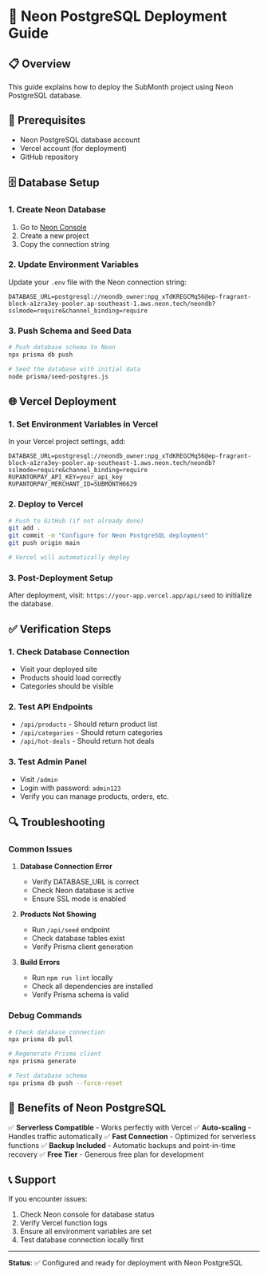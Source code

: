 # 🚀 Neon PostgreSQL Deployment Guide

## 📋 Overview
This guide explains how to deploy the SubMonth project using Neon PostgreSQL database.

## 🔧 Prerequisites
- Neon PostgreSQL database account
- Vercel account (for deployment)
- GitHub repository

## 🗄️ Database Setup

### 1. Create Neon Database
1. Go to [Neon Console](https://console.neon.tech/)
2. Create a new project
3. Copy the connection string

### 2. Update Environment Variables
Update your `.env` file with the Neon connection string:
```env
DATABASE_URL=postgresql://neondb_owner:npg_xTdKREGCMq56@ep-fragrant-block-a1zra3ey-pooler.ap-southeast-1.aws.neon.tech/neondb?sslmode=require&channel_binding=require
```

### 3. Push Schema and Seed Data
```bash
# Push database schema to Neon
npx prisma db push

# Seed the database with initial data
node prisma/seed-postgres.js
```

## 🌐 Vercel Deployment

### 1. Set Environment Variables in Vercel
In your Vercel project settings, add:
```
DATABASE_URL=postgresql://neondb_owner:npg_xTdKREGCMq56@ep-fragrant-block-a1zra3ey-pooler.ap-southeast-1.aws.neon.tech/neondb?sslmode=require&channel_binding=require
RUPANTORPAY_API_KEY=your_api_key
RUPANTORPAY_MERCHANT_ID=SUBMONTH6629
```

### 2. Deploy to Vercel
```bash
# Push to GitHub (if not already done)
git add .
git commit -m "Configure for Neon PostgreSQL deployment"
git push origin main

# Vercel will automatically deploy
```

### 3. Post-Deployment Setup
After deployment, visit: `https://your-app.vercel.app/api/seed` to initialize the database.

## ✅ Verification Steps

### 1. Check Database Connection
- Visit your deployed site
- Products should load correctly
- Categories should be visible

### 2. Test API Endpoints
- `/api/products` - Should return product list
- `/api/categories` - Should return categories
- `/api/hot-deals` - Should return hot deals

### 3. Test Admin Panel
- Visit `/admin`
- Login with password: `admin123`
- Verify you can manage products, orders, etc.

## 🔍 Troubleshooting

### Common Issues

1. **Database Connection Error**
   - Verify DATABASE_URL is correct
   - Check Neon database is active
   - Ensure SSL mode is enabled

2. **Products Not Showing**
   - Run `/api/seed` endpoint
   - Check database tables exist
   - Verify Prisma client generation

3. **Build Errors**
   - Run `npm run lint` locally
   - Check all dependencies are installed
   - Verify Prisma schema is valid

### Debug Commands
```bash
# Check database connection
npx prisma db pull

# Regenerate Prisma client
npx prisma generate

# Test database schema
npx prisma db push --force-reset
```

## 🎯 Benefits of Neon PostgreSQL

✅ **Serverless Compatible** - Works perfectly with Vercel
✅ **Auto-scaling** - Handles traffic automatically
✅ **Fast Connection** - Optimized for serverless functions
✅ **Backup Included** - Automatic backups and point-in-time recovery
✅ **Free Tier** - Generous free plan for development

## 📞 Support

If you encounter issues:
1. Check Neon console for database status
2. Verify Vercel function logs
3. Ensure all environment variables are set
4. Test database connection locally first

---

**Status**: ✅ Configured and ready for deployment with Neon PostgreSQL